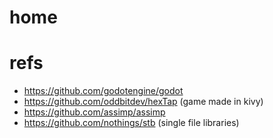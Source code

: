# home

# refs
- https://github.com/godotengine/godot
- https://github.com/oddbitdev/hexTap (game made in kivy)
- https://github.com/assimp/assimp
- https://github.com/nothings/stb (single file libraries)
